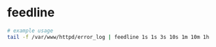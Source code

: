 # feedline

```bash
# example usage
tail -f /var/www/httpd/error_log | feedline 1s 1s 3s 10s 1m 10m 1h
```
